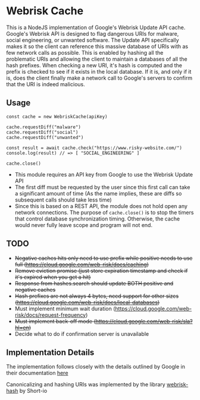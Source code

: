 # Webrisk Cache
This is a NodeJS implementation of Google's Webrisk Update API cache. Google's Webrisk API is designed to flag dangerous URIs for malware, social engineering, or unwanted software. The Update API specifically makes it so the client can reference this massive database of URIs with as few network calls as possible. This is enabled by hashing all the problematic URIs and allowing the client to maintain a databases of all the hash prefixes. When checking a new URI, it's hash is computed and the prefix is checked to see if it exists in the local database. If it is, and only if it is, does the client finally make a network call to Google's servers to confirm that the URI is indeed malicious. 

## Usage
```
const cache = new WebriskCache(apiKey)

cache.requestDiff("malware")
cache.requestDiff("social")
cache.requestDiff("unwanted")

const result = await cache.check("https://www.risky-website.com/")
console.log(result) // => [ "SOCIAL_ENGINEERING" ]

cache.close()
```
- This module requires an API key from Google to use the Webrisk Update API
- The first diff must be requested by the user since this first call can take a significant amount of time (As the name implies, these are diffs so subsequent calls should take less time)
- Since this is based on a REST API, the module does not hold open any network connections. The purpose of `cache.close()` is to stop the timers that control database synchronization timing. Otherwise, the cache would never fully leave scope and program will not end. 

## TODO
- ~~Negative caches hits only need to use prefix while positive needs to use full (https://cloud.google.com/web-risk/docs/caching)~~
- ~~Remove eviction promise (just store expiration timestamp and check if it's expired when you get a hit)~~
- ~~Response from hashes.search should update BOTH positive and negative caches~~
- ~~Hash prefixes are not always 4 bytes, need support for other sizes (https://cloud.google.com/web-risk/docs/local-databases)~~
- Must implement minimum wait duration (https://cloud.google.com/web-risk/docs/request-frequency)
- ~~Must implement back-off mode (https://cloud.google.com/web-risk/sla?hl=en)~~
- Decide what to do if confirmation server is unavailable

## Implementation Details
The implementation follows closely with the details outlined by Google in their documentation [here](https://cloud.google.com/web-risk/docs/update-api)

Canonicalizing and hashing URIs was implemented by the library [webrisk-hash](https://github.com/Short-io/webrisk-hash) by Short-io
